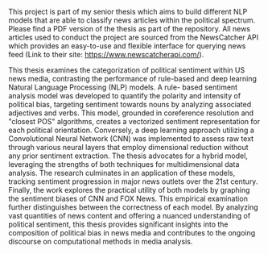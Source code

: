 
This project is part of my senior thesis which aims to build different NLP models that are able to classify news articles within the political spectrum. Please find a PDF version of the thesis as part of the repository. 
All news articles used to conduct the project are sourced from the NewsCatcher API which provides an easy-to-use and flexible interface for querying news feed (Link to their site: https://www.newscatcherapi.com/).

This thesis examines the categorization of political sentiment within US news media, contrasting the performance of rule-based and deep learning Natural Language Processing (NLP) models. A rule- based sentiment analysis model was developed to 
quantify the polarity and intensity of political bias, targeting sentiment towards nouns by analyzing associated adjectives and verbs. This model, grounded in coreference resolution and "closest POS" algorithms, creates a vectorized sentiment 
representation for each political orientation. Conversely, a deep learning approach utilizing a Convolutional Neural Network (CNN) was implemented to assess raw text through various neural layers that employ dimensional reduction without any 
prior sentiment extraction. The thesis advocates for a hybrid model, leveraging the strengths of both techniques for multidimensional data analysis. The research culminates in an application of these models, tracking sentiment progression in 
major news outlets over the 21st century. Finally, the work explores the practical utility of both models by graphing the sentiment biases of CNN and FOX News. This empirical examination further distinguishes between the correctness of each model. 
By analyzing vast quantities of news content and offering a nuanced understanding of political sentiment, this thesis provides significant insights into the composition of political bias in news media and contributes to the ongoing discourse on 
computational methods in media analysis.
